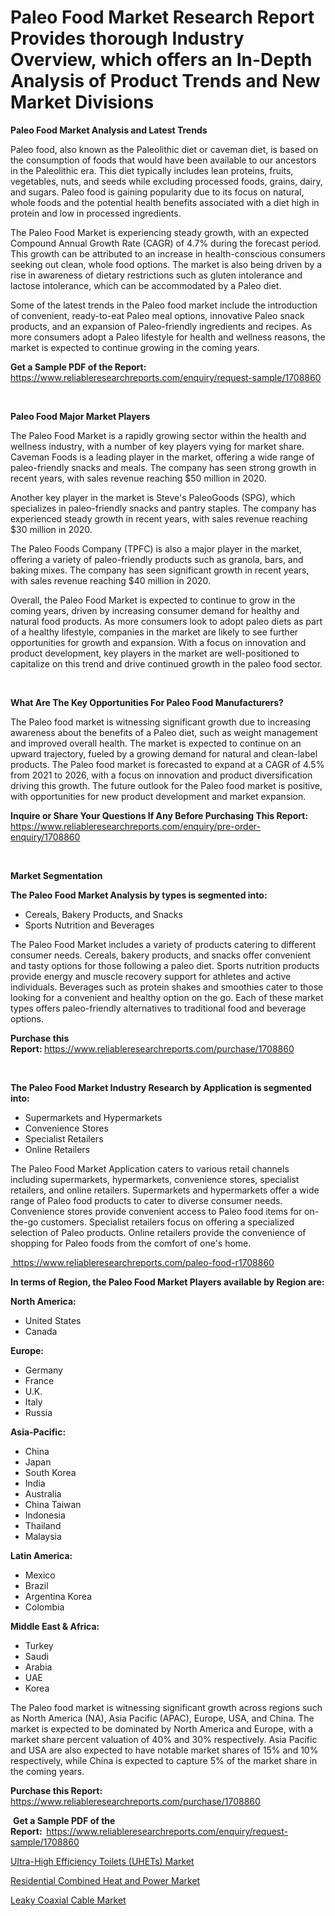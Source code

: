 <p><h1>Paleo Food Market Research Report Provides thorough Industry Overview, which offers an In-Depth Analysis of Product Trends and New Market Divisions</h1></p><p><strong>Paleo Food Market Analysis and Latest Trends</strong></p>
<p><p>Paleo food, also known as the Paleolithic diet or caveman diet, is based on the consumption of foods that would have been available to our ancestors in the Paleolithic era. This diet typically includes lean proteins, fruits, vegetables, nuts, and seeds while excluding processed foods, grains, dairy, and sugars. Paleo food is gaining popularity due to its focus on natural, whole foods and the potential health benefits associated with a diet high in protein and low in processed ingredients.</p><p>The Paleo Food Market is experiencing steady growth, with an expected Compound Annual Growth Rate (CAGR) of 4.7% during the forecast period. This growth can be attributed to an increase in health-conscious consumers seeking out clean, whole food options. The market is also being driven by a rise in awareness of dietary restrictions such as gluten intolerance and lactose intolerance, which can be accommodated by a Paleo diet.</p><p>Some of the latest trends in the Paleo food market include the introduction of convenient, ready-to-eat Paleo meal options, innovative Paleo snack products, and an expansion of Paleo-friendly ingredients and recipes. As more consumers adopt a Paleo lifestyle for health and wellness reasons, the market is expected to continue growing in the coming years.</p></p>
<p><strong>Get a Sample PDF of the Report:&nbsp;</strong> <a href="https://www.reliableresearchreports.com/enquiry/request-sample/1708860">https://www.reliableresearchreports.com/enquiry/request-sample/1708860</a></p>
<p>&nbsp;</p>
<p><strong>Paleo Food Major Market Players</strong></p>
<p><p>The Paleo Food Market is a rapidly growing sector within the health and wellness industry, with a number of key players vying for market share. Caveman Foods is a leading player in the market, offering a wide range of paleo-friendly snacks and meals. The company has seen strong growth in recent years, with sales revenue reaching $50 million in 2020. </p><p>Another key player in the market is Steve's PaleoGoods (SPG), which specializes in paleo-friendly snacks and pantry staples. The company has experienced steady growth in recent years, with sales revenue reaching $30 million in 2020. </p><p>The Paleo Foods Company (TPFC) is also a major player in the market, offering a variety of paleo-friendly products such as granola, bars, and baking mixes. The company has seen significant growth in recent years, with sales revenue reaching $40 million in 2020. </p><p>Overall, the Paleo Food Market is expected to continue to grow in the coming years, driven by increasing consumer demand for healthy and natural food products. As more consumers look to adopt paleo diets as part of a healthy lifestyle, companies in the market are likely to see further opportunities for growth and expansion. With a focus on innovation and product development, key players in the market are well-positioned to capitalize on this trend and drive continued growth in the paleo food sector.</p></p>
<p>&nbsp;</p>
<p><strong>What Are The Key Opportunities For Paleo Food Manufacturers?</strong></p>
<p><p>The Paleo food market is witnessing significant growth due to increasing awareness about the benefits of a Paleo diet, such as weight management and improved overall health. The market is expected to continue on an upward trajectory, fueled by a growing demand for natural and clean-label products. The Paleo food market is forecasted to expand at a CAGR of 4.5% from 2021 to 2026, with a focus on innovation and product diversification driving this growth. The future outlook for the Paleo food market is positive, with opportunities for new product development and market expansion.</p></p>
<p><strong>Inquire or Share Your Questions If Any Before Purchasing This Report:</strong> <a href="https://www.reliableresearchreports.com/enquiry/pre-order-enquiry/1708860">https://www.reliableresearchreports.com/enquiry/pre-order-enquiry/1708860</a></p>
<p>&nbsp;</p>
<p><strong>Market Segmentation</strong></p>
<p><strong>The Paleo Food Market Analysis by types is segmented into:</strong></p>
<p><ul><li>Cereals, Bakery Products, and Snacks</li><li>Sports Nutrition and Beverages</li></ul></p>
<p><p>The Paleo Food Market includes a variety of products catering to different consumer needs. Cereals, bakery products, and snacks offer convenient and tasty options for those following a paleo diet. Sports nutrition products provide energy and muscle recovery support for athletes and active individuals. Beverages such as protein shakes and smoothies cater to those looking for a convenient and healthy option on the go. Each of these market types offers paleo-friendly alternatives to traditional food and beverage options.</p></p>
<p><strong>Purchase this Report:&nbsp;</strong><a href="https://www.reliableresearchreports.com/purchase/1708860">https://www.reliableresearchreports.com/purchase/1708860</a></p>
<p>&nbsp;</p>
<p><strong>The Paleo Food Market Industry Research by Application is segmented into:</strong></p>
<p><ul><li>Supermarkets and Hypermarkets</li><li>Convenience Stores</li><li>Specialist Retailers</li><li>Online Retailers</li></ul></p>
<p><p>The Paleo Food Market Application caters to various retail channels including supermarkets, hypermarkets, convenience stores, specialist retailers, and online retailers. Supermarkets and hypermarkets offer a wide range of Paleo food products to cater to diverse consumer needs. Convenience stores provide convenient access to Paleo food items for on-the-go customers. Specialist retailers focus on offering a specialized selection of Paleo products. Online retailers provide the convenience of shopping for Paleo foods from the comfort of one's home.</p></p>
<p><a href="https://www.reliableresearchreports.com/paleo-food-r1708860">&nbsp;https://www.reliableresearchreports.com/paleo-food-r1708860</a></p>
<p><strong>In terms of Region, the Paleo Food Market Players available by Region are:</strong></p>
<p>
    <p> <strong> North America: </strong>
        <ul>
            <li>United States</li>
            <li>Canada</li>
        </ul>
        </p> 
    <p> <strong> Europe: </strong>
        <ul>
            <li>Germany</li>
            <li>France</li>
            <li>U.K.</li>
            <li>Italy</li>
            <li>Russia</li>
        </ul>
        </p> 
    <p> <strong> Asia-Pacific: </strong>
        <ul>
            <li>China</li>
            <li>Japan</li>
            <li>South Korea</li>
            <li>India</li>
            <li>Australia</li>
            <li>China Taiwan</li>
            <li>Indonesia</li>
            <li>Thailand</li>
            <li>Malaysia</li>
        </ul>
        </p> 
    <p> <strong> Latin America: </strong>
        <ul>
            <li>Mexico</li>
            <li>Brazil</li>
            <li>Argentina Korea</li>
            <li>Colombia</li>
        </ul>
        </p> 
    <p> <strong> Middle East & Africa: </strong>
        <ul>
            <li>Turkey</li>
            <li>Saudi</li>
            <li>Arabia</li>
            <li>UAE</li>
            <li>Korea</li>
        </ul>
    </p>
    </p>
<p><p>The Paleo food market is witnessing significant growth across regions such as North America (NA), Asia Pacific (APAC), Europe, USA, and China. The market is expected to be dominated by North America and Europe, with a market share percent valuation of 40% and 30% respectively. Asia Pacific and USA are also expected to have notable market shares of 15% and 10% respectively, while China is expected to capture 5% of the market share in the coming years.</p></p>
<p><strong>Purchase this Report: </strong><a href="https://www.reliableresearchreports.com/purchase/1708860">https://www.reliableresearchreports.com/purchase/1708860</a></p>
<p>&nbsp;<strong>Get a Sample PDF of the Report:&nbsp;&nbsp;</strong><a href="https://www.reliableresearchreports.com/enquiry/request-sample/1708860">https://www.reliableresearchreports.com/enquiry/request-sample/1708860</a></p>
<p><strong></strong></p>
<p><p><a href="https://github.com/gikababa4/Market-Research-Report-List-1/blob/main/ultra-high-efficiency-toilets-uhets-market.md">Ultra-High Efficiency Toilets (UHETs) Market</a></p><p><a href="https://medium.com/@natoshajacobsk69/residential-combined-heat-and-power-market-a-global-and-regional-analysis-focus-on-region-eb7f100652fc">Residential Combined Heat and Power Market</a></p><p><a href="https://medium.com/@valeriecruz61/global-leaky-coaxial-cable-market-size-and-market-trends-analysis-by-regional-outlook-competitive-b94ff7ed7bb2">Leaky Coaxial Cable Market</a></p></p>